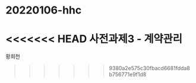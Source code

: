 # 20220106-hhc
<<<<<<< HEAD
사전과제3 - 계약관리
=======
황희천
>>>>>>> 9380a2e575c30fbacd6681fdda8b756771e9f1d8
